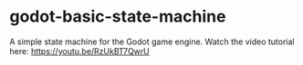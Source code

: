 # godot-basic-state-machine
A simple state machine for the Godot game engine. Watch the video tutorial here: https://youtu.be/RzUkBT7QwrU
